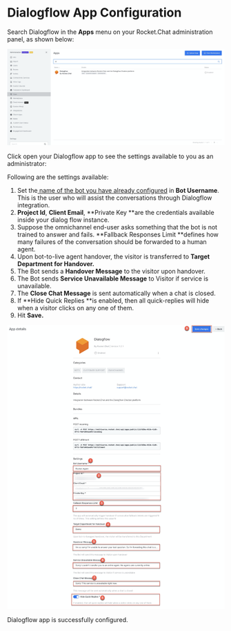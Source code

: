 # Dialogflow App Configuration

Search Dialogflow in the **Apps** menu on your Rocket.Chat administration panel, as shown below:

![](<../../../../../.gitbook/assets/image (444).png>)

Click open your Dialogflow app to see the settings available to you as an administrator: 

Following are the settings available:

1. Set the[ name of the bot you have already configured](https://docs.rocket.chat/guides/apps-guides/omnichannel-apps/dialogflow-app/dialogflow-app-configuration/bot-user-configuration) in **Bot Username**. This is the user who will assist the conversations through Dialogflow integration. 
2. **Project Id**, **Client Email**, **Private Key **are the credentials available inside your dialog flow instance. 
3. Suppose the omnichannel end-user asks something that the bot is not trained to answer and fails. **Fallback Responses Limit **defines how many failures of the conversation should be forwarded to a human agent. 
4. Upon bot-to-live agent handover, the visitor is transferred to **Target Department for Handover.**
5. The Bot sends a **Handover Message** to the visitor upon handover.
6. The Bot sends **Service Unavailable Message** to Visitor if service is unavailable.
7. The **Close Chat Message** is sent automatically when a chat is closed.
8. If **Hide Quick Replies **is enabled, then all quick-replies will hide when a visitor clicks on any one of them. 
9. Hit **Save.**

![](<../../../../../.gitbook/assets/image (452).png>)

Dialogflow app is successfully configured.
